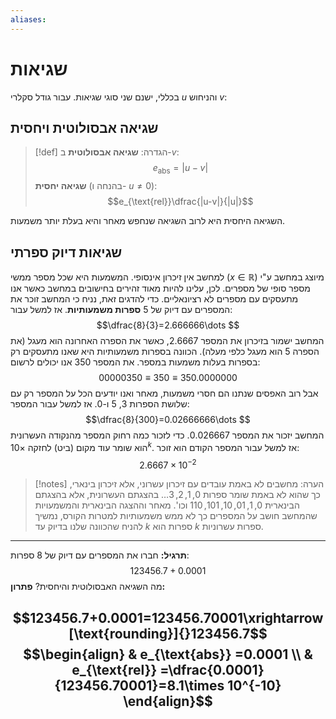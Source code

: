 ```yaml
---
aliases:
---
```

# שגיאות
בכללי, ישנם שני סוגי שגיאות. עבור גודל סקלרי $u$ והניחוש $v$:
## שגיאה אבסולוטית ויחסית
>[!def] הגדרה: 
 >**שגיאה אבסולוטית** ב-$v$:
 >$$e_{\text{abs}}=|u-v|$$
 >**שגיאה יחסית** (בהנחה ו- $u\neq 0$):
 >$$e_{\text{rel}}\dfrac{|u-v|}{|u|}$$
 

השגיאה היחסית היא לרוב השגיאה שנחפש מאחר והיא בעלת יותר משמעות.

## שגיאות דיוק ספרתי
למחשב אין זיכרון אינסופי. המשמעות היא שכל מספר ממשי ($x \in \mathbb{R}$) מיוצג במחשב ע"י מספר סופי של מספרים. לכן, עלינו להיות מאוד זהירים בחישובים במחשב כאשר אנו מתעסקים עם מספרים לא רציונאליים.
כדי להדגים זאת, נניח כי המחשב זוכר את המספרים עם דיוק של 5 **ספרות משמעותיות**. אז למשל עבור:
$$\dfrac{8}{3}=2.666666\dots $$
המחשב ישמור בזיכרון את המספר $2.6667$, כאשר את הספרה האחרונה הוא מעגל (את הספרה 5 הוא מעגל כלפי מעלה).
הכוונה בספרות משמעותיות היא שאנו מתעסקים רק בספרות בעלות משמעות במספר. את המספר $350$ אנו יכולים לרשום:
$$00000350\equiv 350\equiv 350.0000000$$
אבל רוב האפסים שנתנו הם חסרי משמעות, מאחר ואנו יודעים הכל על המספר רק עם שלושת הספרות $3$, $5$ ו-$0$. אז למשל עבור המספר:
$$\dfrac{8}{300}=0.02666666\dots $$
המחשב יזכור את המספר $0.026667$. כדי לזכור כמה רחוק המספר מהנקודה העשרונית הוא שומר עוד מקום (ביט) לחזקה $\times 10^{k}$. אז למשל עבור המספר הקודם הוא זוכר:
$$2.6667\times 10^{-2}$$
>[!notes] הערה: 
 >מחשבים לא באמת עובדים עם זיכרון עשרוני, אלא זיכרון בינארי, כך שהוא לא באמת שומר ספרות $0,1,2,3\dots$ בהצגתם העשרונית, אלא בהצגתם הבינארית $0,1,01,10,101,110$ וכו'.
 >מאחר וההצגה הבינארית והמשמעויות שהמחשב חושב על המספרים כך לא ממש משמעותיות למטרות הקורס, נמשיך להניח שהכוונה שלנו בדיוק עד $k$ ספרות הוא $k$ ספרות עשרוניות.

---
**תרגיל:**
חברו את המספרים עם דיוק של 8 ספרות:
$$123456.7+0.0001$$
מה השגיאה האבסולוטית והיחסית?
**פתרון:**

$$123456.7+0.0001=123456.70001\xrightarrow[\text{rounding}]{}123456.7$$
$$\begin{align}
 & e_{\text{abs}} =0.0001 \\
 & e_{\text{rel}} =\dfrac{0.0001}{123456.70001}=8.1\times 10^{-10}
\end{align}$$
---
